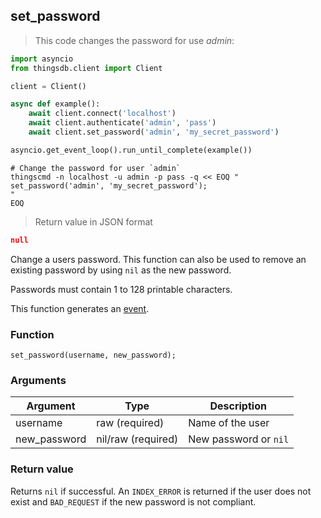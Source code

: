 ## set_password

> This code changes the password for use *admin*:

```python
import asyncio
from thingsdb.client import Client

client = Client()

async def example():
    await client.connect('localhost')
    await client.authenticate('admin', 'pass')
    await client.set_password('admin', 'my_secret_password')

asyncio.get_event_loop().run_until_complete(example())
```

```shell
# Change the password for user `admin`
thingscmd -n localhost -u admin -p pass -q << EOQ "
set_password('admin', 'my_secret_password');
"
EOQ
```

> Return value in JSON format

```json
null
```

Change a users password. This function can also be used to remove an existing
password by using `nil` as the new password.

Passwords must contain 1 to 128 printable characters.

This function generates an [event](#events).

### Function
`set_password(username, new_password);`

### Arguments
Argument | Type | Description
--------- | ----------- | -----------
username | raw (required) | Name of the user
new_password | nil/raw (required) | New password or `nil`

### Return value
Returns `nil` if successful. An `INDEX_ERROR` is returned
if the user does not exist and `BAD_REQUEST` if the new password is not compliant.
